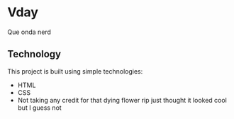 # Vday
Que onda nerd

## Technology
This project is built using simple technologies:
- HTML
- CSS
- Not taking any credit for that dying flower rip just thought it looked cool but I guess not
